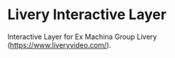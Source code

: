 # Livery Interactive Layer

Interactive Layer for Ex Machina Group Livery (https://www.liveryvideo.com/).
